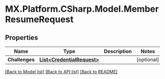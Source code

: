 # MX.Platform.CSharp.Model.MemberResumeRequest

## Properties

Name | Type | Description | Notes
------------ | ------------- | ------------- | -------------
**Challenges** | [**List&lt;CredentialRequest&gt;**](CredentialRequest.md) |  | [optional] 

[[Back to Model list]](../README.md#documentation-for-models) [[Back to API list]](../README.md#documentation-for-api-endpoints) [[Back to README]](../README.md)

